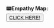 
**📟Empathy Map:**   
<button>
    <a href="https://wokwi.com/projects/346308568806326867">CLICK HERE!  </a>
</button>   
